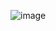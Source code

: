 ![image](https://user-images.githubusercontent.com/90451018/193603722-6b034947-3d5a-4f19-a00e-e73d53293cf6.png)
